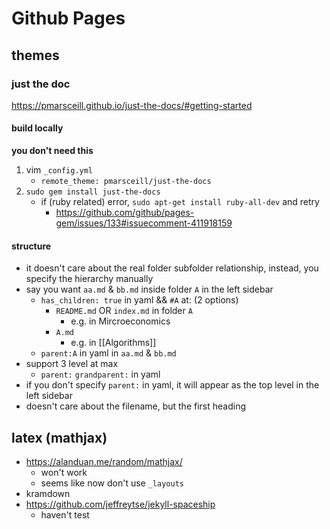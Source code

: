 # Github Pages
## themes
### just the doc
https://pmarsceill.github.io/just-the-docs/#getting-started

#### build locally
**you don't need this**
1. vim `_config.yml`
	- `remote_theme: pmarsceill/just-the-docs`
2. `sudo gem install just-the-docs`
	-  if (ruby related) error, `sudo apt-get install ruby-all-dev` and retry
		-  https://github.com/github/pages-gem/issues/133#issuecomment-411918159

#### structure
- it doesn't care about the real folder subfolder relationship, instead, you specify the hierarchy manually
- say you want `aa.md` & `bb.md` inside folder `A` in the left sidebar
	- `has_children: true` in yaml && `#A` at: (2 options)
		- `README.md` OR `index.md` in folder `A`
			- e.g. in Mircroeconomics
		- `A.md`
			- e.g. in [[Algorithms]]
	- `parent:A` in yaml in `aa.md` & `bb.md`
- support 3 level at max
	- `parent:` `grandparent:` in yaml
- if you don't specify `parent:` in yaml, it will appear as the top level in the left sidebar
- doesn't care about the filename, but the first heading

## latex (mathjax)
- https://alanduan.me/random/mathjax/
	- won't work
	- seems like now don't use `_layouts`
- kramdown
- https://github.com/jeffreytse/jekyll-spaceship
	- haven't test